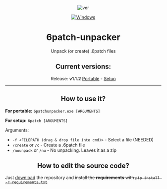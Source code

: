 <div align="center">

![ver](https://img.shields.io/github/v/release/qwertzuiii/6patch-unpacker)

[![Windows](https://svgshare.com/i/ZhY.svg)](https://svgshare.com/i/ZhY.svg)

</div>

<center>
    <h1 align="center">6patch-unpacker</h1>
    <p align="center">Unpack (or create) .6patch files</p>
    <h2 align="center">Current versions:</h2>
    <p align="center">Release: <b>v1.1.2</b>  <a href="https://github.com/qwertzuiii/6patch-unpacker/releases/download/v1.1.2/6patchunpacker.exe">Portable</a> - <a href="https://github.com/qwertzuiii/6patch-unpacker/releases/download/v1.1.2/6patch-installer-1.1.2.msi">Setup</a></p>
</center>

---

<h2 align="center">How to use it?</h2>

**For portable:** `6patchunpacker.exe [ARGUMENTS]`

**For setup:** `6patch [ARGUMENTS]`

Arguments:
- `-f <FILEPATH (drag & drop file into cmd)>` - Select a file (NEEDED)
- `/create` or `/c` - Create a .6patch file
- `/nounpack` or `/nu` - No unpacking. Leaves it as a zip

<h2 align="center">How to edit the source code?</h2>

Just [download](https://github.com/qwertzuiii/6patch-unpacker/archive/refs/heads/main.zip) the repository and ~~install the __requirements__ with `pip install -r requirements.txt`~~

